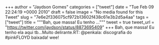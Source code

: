 
+++
author = "Jaydson Gomes"
categories = ["tweet"]
date = "Tue Feb 09 22:24:19 +0000 2010"
draft = false
image = "No media found for this Tweet"
slug = "7e6e2f336075cf972b13602f438c61e3b2d5a4aa"
tags = ["tweet"]
title = """Bah, que massa! Eu tenho ..."""
tweet = true
tweet_url = "https://twitter.com/jaydson/status/8873695409"
+++
Bah, que massa! Eu tenho ela aqui tb...Muito delirante.RT: @penkala: discografia do #pinkFLOYD baixada! wee!
